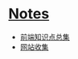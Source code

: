 # [Notes](https://github.com/threegeese/WEB/tree/master/Notes)

- [前端知识点总集](https://github.com/threegeese/WEB/tree/master/Notes/2019-03-02-web.md)
- [网站收集](https://github.com/threegeese/WEB/tree/master/Notes/2019-03-04-gather.md)
